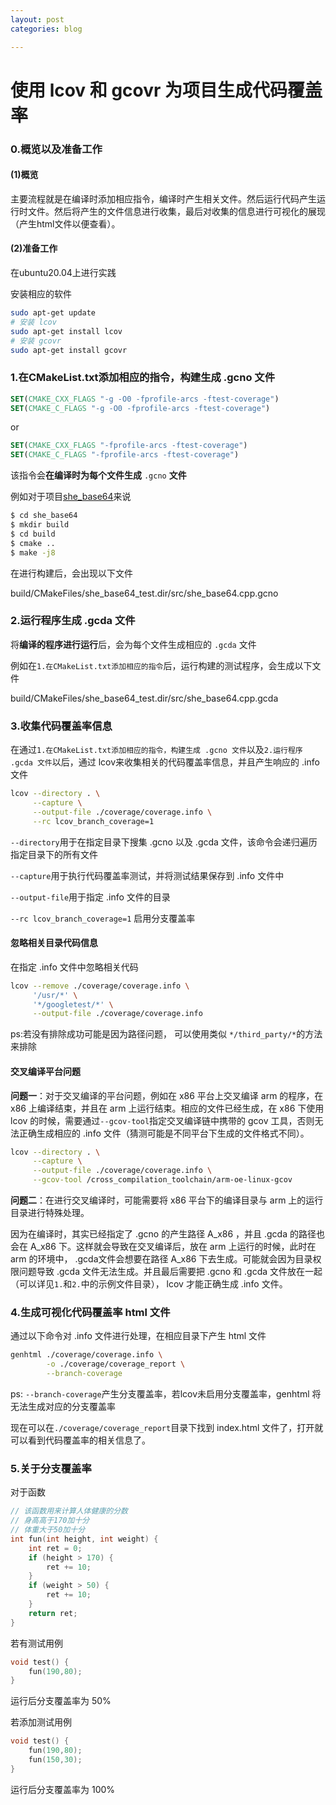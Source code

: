 ```yaml
---
layout: post
categories: blog

---
```


# 使用 lcov 和 gcovr 为项目生成代码覆盖率



### 0.概览以及准备工作

#### (1)概览

主要流程就是在编译时添加相应指令，编译时产生相关文件。然后运行代码产生运行时文件。然后将产生的文件信息进行收集，最后对收集的信息进行可视化的展现（产生html文件以便查看）。

#### (2)准备工作

在ubuntu20.04上进行实践

安装相应的软件

```bash
sudo apt-get update
# 安装 lcov
sudo apt-get install lcov
# 安装 gcovr
sudo apt-get install gcovr
```



### 1.在CMakeList.txt添加相应的指令，构建生成 .gcno 文件

```cmake
SET(CMAKE_CXX_FLAGS "-g -O0 -fprofile-arcs -ftest-coverage")
SET(CMAKE_C_FLAGS "-g -O0 -fprofile-arcs -ftest-coverage")
```

or

```cmake
SET(CMAKE_CXX_FLAGS "-fprofile-arcs -ftest-coverage")
SET(CMAKE_C_FLAGS "-fprofile-arcs -ftest-coverage")
```

该指令会**在编译时为每个文件生成** `.gcno` **文件**

例如对于项目[she_base64](https://github.com/shecannotsee/she_base64)来说

```bash
$ cd she_base64
$ mkdir build
$ cd build
$ cmake ..
$ make -j8
```

在进行构建后，会出现以下文件

build/CMakeFiles/she_base64_test.dir/src/she_base64.cpp.gcno



### 2.运行程序生成 .gcda 文件

将**编译的程序进行运行**后，会为每个文件生成相应的 `.gcda` 文件

例如在`1.在CMakeList.txt添加相应的指令`后，运行构建的测试程序，会生成以下文件

build/CMakeFiles/she_base64_test.dir/src/she_base64.cpp.gcda



### 3.收集代码覆盖率信息

在通过`1.在CMakeList.txt添加相应的指令，构建生成 .gcno 文件`以及`2.运行程序 .gcda 文件`以后，通过 lcov来收集相关的代码覆盖率信息，并且产生响应的 .info 文件

```bash
lcov --directory . \
     --capture \
     --output-file ./coverage/coverage.info \
     --rc lcov_branch_coverage=1
```

`--directory`用于在指定目录下搜集 .gcno 以及 .gcda 文件，该命令会递归遍历指定目录下的所有文件

`--capture`用于执行代码覆盖率测试，并将测试结果保存到 .info 文件中

`--output-file`用于指定 .info 文件的目录

`--rc lcov_branch_coverage=1` 启用分支覆盖率



#### 忽略相关目录代码信息

在指定 .info 文件中忽略相关代码

```bash
lcov --remove ./coverage/coverage.info \
     '/usr/*' \
     '*/googletest/*' \
     --output-file ./coverage/coverage.info
```

ps:若没有排除成功可能是因为路径问题， 可以使用类似 `*/third_party/*`的方法来排除



#### 交叉编译平台问题

**问题一**：对于交叉编译的平台问题，例如在 x86 平台上交叉编译 arm 的程序，在 x86 上编译结束，并且在 arm 上运行结束。相应的文件已经生成，在 x86 下使用 lcov 的时候，需要通过`--gcov-tool`指定交叉编译链中携带的 gcov 工具，否则无法正确生成相应的 .info 文件（猜测可能是不同平台下生成的文件格式不同）。

```bash
lcov --directory . \
     --capture \
     --output-file ./coverage/coverage.info \
     --gcov-tool /cross_compilation_toolchain/arm-oe-linux-gcov
```



**问题二**：在进行交叉编译时，可能需要将 x86 平台下的编译目录与 arm 上的运行目录进行特殊处理。

因为在编译时，其实已经指定了 .gcno 的产生路径 A_x86 ，并且 .gcda 的路径也会在 A_x86 下。这样就会导致在交叉编译后，放在 arm 上运行的时候，此时在 arm 的环境中， .gcda文件会想要在路径 A_x86 下去生成。可能就会因为目录权限问题导致 .gcda 文件无法生成。并且最后需要把 .gcno 和 .gcda 文件放在一起（可以详见`1.`和`2.`中的示例文件目录）， lcov 才能正确生成 .info 文件。





### 4.生成可视化代码覆盖率 html 文件

通过以下命令对 .info 文件进行处理，在相应目录下产生 html 文件

```bash
genhtml ./coverage/coverage.info \
        -o ./coverage/coverage_report \
        --branch-coverage
```

ps: `--branch-coverage`产生分支覆盖率，若lcov未启用分支覆盖率，genhtml 将无法生成对应的分支覆盖率

现在可以在`./coverage/coverage_report`目录下找到 index.html 文件了，打开就可以看到代码覆盖率的相关信息了。



### 5.关于分支覆盖率

对于函数

```c
// 该函数用来计算人体健康的分数
// 身高高于170加十分
// 体重大于50加十分
int fun(int height, int weight) {
    int ret = 0;
    if (height > 170) {
        ret += 10;
    }
    if (weight > 50) {
        ret += 10;
    }
    return ret;
}
```

若有测试用例

```c
void test() {
    fun(190,80);
}
```

运行后分支覆盖率为 50% 

若添加测试用例

```c
void test() {
    fun(190,80);
    fun(150,30);
}
```

运行后分支覆盖率为 100%